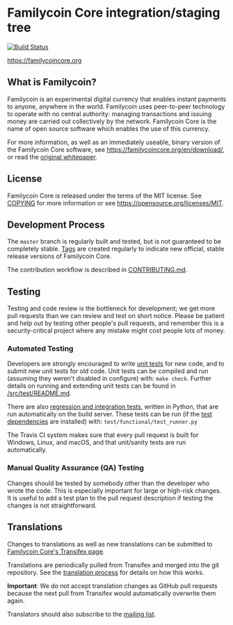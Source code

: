Familycoin Core integration/staging tree
=====================================

[![Build Status](https://travis-ci.org/familycoin/familycoin.svg?branch=master)](https://travis-ci.org/familycoin/familycoin)

https://familycoincore.org

What is Familycoin?
----------------

Familycoin is an experimental digital currency that enables instant payments to
anyone, anywhere in the world. Familycoin uses peer-to-peer technology to operate
with no central authority: managing transactions and issuing money are carried
out collectively by the network. Familycoin Core is the name of open source
software which enables the use of this currency.

For more information, as well as an immediately useable, binary version of
the Familycoin Core software, see https://familycoincore.org/en/download/, or read the
[original whitepaper](https://familycoincore.org/familycoin.pdf).

License
-------

Familycoin Core is released under the terms of the MIT license. See [COPYING](COPYING) for more
information or see https://opensource.org/licenses/MIT.

Development Process
-------------------

The `master` branch is regularly built and tested, but is not guaranteed to be
completely stable. [Tags](https://github.com/familycoin/familycoin/tags) are created
regularly to indicate new official, stable release versions of Familycoin Core.

The contribution workflow is described in [CONTRIBUTING.md](CONTRIBUTING.md).

Testing
-------

Testing and code review is the bottleneck for development; we get more pull
requests than we can review and test on short notice. Please be patient and help out by testing
other people's pull requests, and remember this is a security-critical project where any mistake might cost people
lots of money.

### Automated Testing

Developers are strongly encouraged to write [unit tests](src/test/README.md) for new code, and to
submit new unit tests for old code. Unit tests can be compiled and run
(assuming they weren't disabled in configure) with: `make check`. Further details on running
and extending unit tests can be found in [/src/test/README.md](/src/test/README.md).

There are also [regression and integration tests](/test), written
in Python, that are run automatically on the build server.
These tests can be run (if the [test dependencies](/test) are installed) with: `test/functional/test_runner.py`

The Travis CI system makes sure that every pull request is built for Windows, Linux, and macOS, and that unit/sanity tests are run automatically.

### Manual Quality Assurance (QA) Testing

Changes should be tested by somebody other than the developer who wrote the
code. This is especially important for large or high-risk changes. It is useful
to add a test plan to the pull request description if testing the changes is
not straightforward.

Translations
------------

Changes to translations as well as new translations can be submitted to
[Familycoin Core's Transifex page](https://www.transifex.com/projects/p/familycoin/).

Translations are periodically pulled from Transifex and merged into the git repository. See the
[translation process](doc/translation_process.md) for details on how this works.

**Important**: We do not accept translation changes as GitHub pull requests because the next
pull from Transifex would automatically overwrite them again.

Translators should also subscribe to the [mailing list](https://groups.google.com/forum/#!forum/familycoin-translators).
